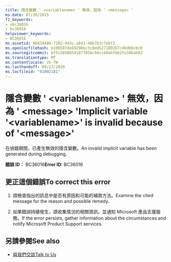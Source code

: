 ```yaml
---
title: 隱含變數 ' <variablename> ' 無效，因為 ' <message> '
ms.date: 07/20/2015
f1_keywords:
- vbc36016
- bc36016
helpviewer_keywords:
- BC36016
ms.assetid: 0b834480-7202-4d3c-a841-46b763c7ebf2
ms.openlocfilehash: b10b587de69296bc3c8ed5271892b7c46d60c0c0
ms.sourcegitcommit: bf5c5850654187705bc94cc40ebfb62fe346ab02
ms.translationtype: MT
ms.contentlocale: zh-TW
ms.lasthandoff: 09/23/2020
ms.locfileid: "91092181"
---
```

# <a name="implicit-variable-variablename-is-invalid-because-of-message"></a><span data-ttu-id="e8338-102">隱含變數 ' \<variablename> ' 無效，因為 ' \<message> '</span><span class="sxs-lookup"><span data-stu-id="e8338-102">Implicit variable '\<variablename>' is invalid because of '\<message>'</span></span>

<span data-ttu-id="e8338-103">在偵錯期間，已產生無效的隱含變數。</span><span class="sxs-lookup"><span data-stu-id="e8338-103">An invalid implicit variable has been generated during debugging.</span></span>  
  
 <span data-ttu-id="e8338-104">**錯誤 ID︰** BC36016</span><span class="sxs-lookup"><span data-stu-id="e8338-104">**Error ID:** BC36016</span></span>  
  
## <a name="to-correct-this-error"></a><span data-ttu-id="e8338-105">更正這個錯誤</span><span class="sxs-lookup"><span data-stu-id="e8338-105">To correct this error</span></span>  
  
1. <span data-ttu-id="e8338-106">請檢查指出的訊息中是否有原因和可能的補救方法。</span><span class="sxs-lookup"><span data-stu-id="e8338-106">Examine the cited message for the reason and possible remedy.</span></span>  
  
2. <span data-ttu-id="e8338-107">如果錯誤持續發生，請收集情況的相關資訊，並通知 Microsoft 產品支援服務。</span><span class="sxs-lookup"><span data-stu-id="e8338-107">If the error persists, gather information about the circumstances and notify Microsoft Product Support services.</span></span>  
  
## <a name="see-also"></a><span data-ttu-id="e8338-108">另請參閱</span><span class="sxs-lookup"><span data-stu-id="e8338-108">See also</span></span>

- [<span data-ttu-id="e8338-109">與我們交談</span><span class="sxs-lookup"><span data-stu-id="e8338-109">Talk to Us</span></span>](/visualstudio/ide/feedback-options)
